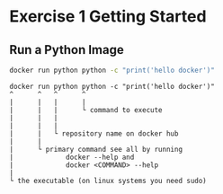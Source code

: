 # Exercise 1 Getting Started

## Run a Python Image 

```bash
docker run python python -c "print('hello docker')"
```

```plain
docker run python python -c "print('hello docker')"
^      ^   ^      ^
|      |   |      |
|      |   |      └ command to execute
|      |   |        
|      |   |
|      |   └ repository name on docker hub
|      |
|      └ primary command see all by running
|             docker --help and
|             docker <COMMAND> --help
|  
└ the executable (on linux systems you need sudo)
```

<!-- 
Let's dissect this command a little.

1. `docker` is the docker executable
2. `run` is the command to download an image (if not present) and run it immediately. If you just want to download it you would use the `pull` command.
3. `docker/whalesay` this is the name of an image stored in the docker registry where the part before the `/` in this case docker is the user or org and the part after the `/` is the name of the image. This points to the latest version of this image. Many images provide tags afterwards. `docker/whalesay:latest` would be the full reference. If the tag is omitted docker will look for the latest one. You can find more infos about this image, and many others, here [https://hub.docker.com/r/docker/whalesay](https://hub.docker.com/r/docker/whalesay).
4. `cowsay`  is the executable  located within the image we are using. Other examples would be `docker run python python "--version"` where the first python is the image and the second one is the executable.
5. `"Hello World"` is the arguments we are passing to our executable

There are of course many commands not listed here. To get a full overview of what `docker` is capable of run `docker --help` or for example `docker run —help` for subcommands. -->
